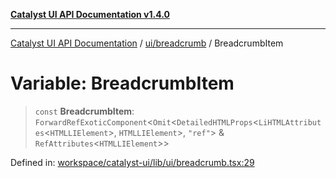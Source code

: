 [**Catalyst UI API Documentation v1.4.0**](../../../README.md)

---

[Catalyst UI API Documentation](../../../README.md) / [ui/breadcrumb](../README.md) / BreadcrumbItem

# Variable: BreadcrumbItem

> `const` **BreadcrumbItem**: `ForwardRefExoticComponent`\<`Omit`\<`DetailedHTMLProps`\<`LiHTMLAttributes`\<`HTMLLIElement`\>, `HTMLLIElement`\>, `"ref"`\> & `RefAttributes`\<`HTMLLIElement`\>\>

Defined in: [workspace/catalyst-ui/lib/ui/breadcrumb.tsx:29](https://github.com/TheBranchDriftCatalyst/catalyst-ui/blob/main/lib/ui/breadcrumb.tsx#L29)
